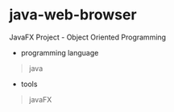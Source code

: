 # java-web-browser
JavaFX Project - Object Oriented Programming <br>
- programming language
>java
- tools
>javaFX
